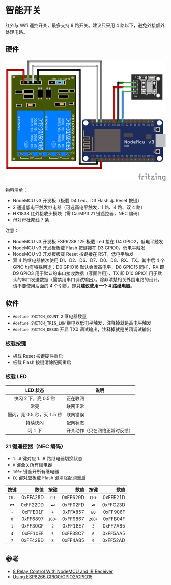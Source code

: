 # 智能开关

红外与 Wifi 遥控开关，最多支持 8 路开关。建议只采用 4 路以下，避免外接额外处理电路。

## 硬件

![面包包接线图](switch_bb.png)

物料清单：

- NodeMCU v3 开发板（板载 D4 Led、D3 Flash 与 Reset 按键）
- 2 通道低电平触发继电器（可选高电平触发，1 路、4 路、双 4 路）
- HX1838 红外接收头模块（需 CarMP3 21 键遥控器，NEC 编码）
- 母对母杜邦线 7 条

注意：

- NodeMCU v3 开发板 ESP6288 12F 板载 Led 接在 D4 GPIO2，低电平触发
- NodeMCU v3 开发板板载 Flash 按键接在 D3 GPIO0，低电平触发
- NodeMCU v3 开发板板载 Reset 按键接在 RST，低电平触发
- 双 4 路继电器依次使用 D1、D2、D6、D7、D0、D8、RX、TX。其中后 4 个 GPIO 均有特殊用途：D0 GPIO16 默认会置高电平，D8 GPIO15 同样，RX 即 D9 GPIO3 用于默认的串口接收数据（写固件用），TX 即 D10 GPIO1 用于默认的串口发送数据（需禁用串口调试输出）。除非清楚相关外围电路的设计，请不要使用后面的 4 个引脚。即**只建议使用一个 4 路继电器**。

## 软件

- `#define SWITCH_COUNT 2` 继电器数量
- `#define SWITCH_TRIG_LOW` 继电器低电平触发，注释掉就是高电平触发
- `#define SWITCH_DEBUG` 开启 TX0 调试输出，注释掉就是关闭调试输出

### 板载按键

- 板载 Reset 按键硬件重启
- 板载 Flash 按键清除配网重启

### 板载 LED

LED 状态 | 说明
:-------:|----
快闪 2 下，亮 0.5 秒 | 正在联网
常亮 | 联网正常
慢闪，亮 0.5 秒，灭 1.5 秒 | 联网错误
持续快闪 | 配网状态
闪 1 下 | 开关动作（只在网络正常时反馈）

### 21 键遥控器（NEC 编码）

- `1`…`8` 键对应 1…8 路继电器切换状态
- `0` 键全关所有继电器
- `100+` 键全开所有继电器
- `EQ` 键对应板载 Flash 键清除配网重启

 按键  | 数值     | 按键  | 数值     | 按键  | 数值
:-----:|---------:|:-----:|---------:|:-----:|---------:
 `CH-` | 0xFFA25D | `CH`  | 0xFF629D | `CH+` | 0xFFE21D
 ⏮   | 0xFF22DD | ⏭   | 0xFF02FD | ⏯   | 0xFFC23D
 `-`   | 0xFFE01F | `+`   | 0xFFA857 | `EQ`  | 0xFF906F
 `0`   | 0xFF6897 | `100+`| 0xFF9867 | `200+`| 0xFFB04F
 `1`   | 0xFF30CF | `2`   | 0xFF18E7 | `3`   | 0xFF7A85
 `4`   | 0xFF10EF | `5`   | 0xFF38C7 | `6`   | 0xFF5AA5
 `7`   | 0xFF42BD | `8`   | 0xFF4AB5 | `9`   | 0xFF52AD

## 参考

- [8 Relay Control With NodeMCU and IR Receiver](http://www.instructables.com/id/8-Relay-Control-With-NodeMCU-and-IR-Receiver-Using/)
- [Using ESP8266 GPIO0/GPIO2/GPIO15](https://www.forward.com.au/pfod/ESP8266/GPIOpins/index.html)
